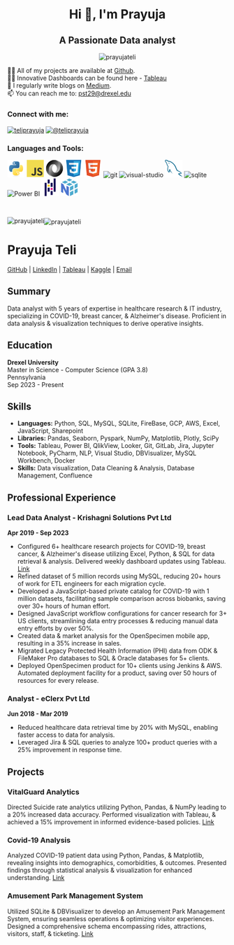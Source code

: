 <h1 align="center">Hi 👋, I'm Prayuja</h1>
<h2 align="center"> A Passionate Data analyst</h2>
<p align="center"> <img src="https://komarev.com/ghpvc/?username=prayujateli&label=Profile%20views&color=0e75b6&style=flat" alt="prayujateli" /> </p>

👨‍💻 All of my projects are available at [Github](https://github.com/PrayujaTeli?tab=repositories).<br>
👨‍💻 Innovative Dashboards can be found here - [Tableau](https://public.tableau.com/app/profile/prayuja.teli/vizzes)<br>
📝 I regularly write blogs on [Medium](https://medium.com/@teliprayuja). <br>
📫 You can reach me to: [pst29@drexel.edu](pst29@drexel.edu)<br>

<h3 align="left">Connect with me:</h3>
<p align="left">

   <a href="https://linkedin.com/in/teliprayuja" target="_blank"><img align="center" src="https://raw.githubusercontent.com/rahuldkjain/github-profile-readme-generator/master/src/images/icons/Social/linked-in-alt.svg" alt="teliprayuja" height="30" width="40" /></a>
   <a href="https://medium.com/@teliprayuja" target="_blank"><img align="center" src="https://raw.githubusercontent.com/rahuldkjain/github-profile-readme-generator/master/src/images/icons/Social/medium.svg" alt="@teliprayuja" height="30" width="40" /></a>
</p>
<h3 align="left">Languages and Tools:</h3>
<p align="left"> 
   <img src="https://raw.githubusercontent.com/devicons/devicon/master/icons/python/python-original.svg" alt="python" width="40" height="40"/>
   <img src="https://raw.githubusercontent.com/devicons/devicon/master/icons/javascript/javascript-original.svg" alt="javascript" width="40" height="40"/>
   <img src="https://raw.githubusercontent.com/devicons/devicon/master/icons/json/json-original.svg" alt="json" width="40" height="40"/>
   <img src="https://raw.githubusercontent.com/devicons/devicon/master/icons/css3/css3-original.svg" alt="css" width="40" height="40"/>
   <img src="https://raw.githubusercontent.com/devicons/devicon/master/icons/html5/html5-original.svg" alt="html" width="40" height="40"/>
   <img src="https://www.vectorlogo.zone/logos/git-scm/git-scm-icon.svg" alt="git" width="40" height="40"/>
   <img src="https://upload.wikimedia.org/wikipedia/commons/9/9a/Visual_Studio_Code_1.35_icon.svg" alt="visual-studio" width="40" height="40"/>
   <img src="https://raw.githubusercontent.com/devicons/devicon/master/icons/mysql/mysql-original.svg" alt="mysql" width="40" height="40"/>
   <img src="https://www.vectorlogo.zone/logos/sqlite/sqlite-icon.svg" alt="sqlite" width="40" height="40"/>
<img src="https://img.icons8.com/color/452/power-bi.png" alt="Power BI" width="40" height="40"/>
<img src="https://raw.githubusercontent.com/devicons/devicon/master/icons/pandas/pandas-original.svg" alt="Pandas" width="40" height="40"/>
<img src="https://raw.githubusercontent.com/devicons/devicon/master/icons/numpy/numpy-original.svg" alt="NumPy" width="40" height="40"/>
</p>
<br>
<p><img align="left" src="https://github-readme-stats.vercel.app/api/top-langs?username=prayujateli&show_icons=true&locale=en&layout=compact" alt="prayujateli" /></p>
<p><img align="center" src="https://github-readme-streak-stats.herokuapp.com/?user=prayujateli&" alt="prayujateli" /></p>

# Prayuja Teli

[GitHub](https://github.com/PrayujaTeli) | [LinkedIn](https://www.linkedin.com/in/teliprayuja) | [Tableau](https://public.tableau.com/app/profile/prayuja.teli) | [Kaggle](https://www.kaggle.com/prayujateli) | [Email](mailto:pst29@drexel.edu)

## Summary

Data analyst with 5 years of expertise in healthcare research & IT industry, specializing in COVID-19, breast cancer, & Alzheimer's disease. Proficient in data analysis & visualization techniques to derive operative insights.

## Education

**Drexel University**  
Master in Science - Computer Science (GPA 3.8)  
Pennsylvania  
Sep 2023 - Present

## Skills

- **Languages:** Python, SQL, MySQL, SQLite, FireBase, GCP, AWS, Excel, JavaScript, Sharepoint
- **Libraries:** Pandas, Seaborn, Pyspark, NumPy, Matplotlib, Plotly, SciPy
- **Tools:** Tableau, Power BI, QlikView, Looker, Git, GitLab, Jira, Jupyter Notebook, PyCharm, NLP, Visual Studio, DBVisualizer, MySQL Workbench, Docker
- **Skills:** Data visualization, Data Cleaning & Analysis, Database Management, Confluence

## Professional Experience

### Lead Data Analyst - Krishagni Solutions Pvt Ltd  
**Apr 2019 - Sep 2023**

- Configured 6+ healthcare research projects for COVID-19, breast cancer, & Alzheimer's disease utilizing Excel, Python, & SQL for data retrieval & analysis. Delivered weekly dashboard updates using Tableau. [Link](https://demo.openspecimen.org/#/specimen-catalogs/1/dashboard)
- Refined dataset of 5 million records using MySQL, reducing 20+ hours of work for ETL engineers for each migration cycle.
- Developed a JavaScript-based private catalog for COVID-19 with 1 million datasets, facilitating sample comparison across biobanks, saving over 30+ hours of human effort.
- Designed JavaScript workflow configurations for cancer research for 3+ US clients, streamlining data entry processes & reducing manual data entry efforts by over 50%.
- Created data & market analysis for the OpenSpecimen mobile app, resulting in a 35% increase in sales.
- Migrated Legacy Protected Health Information (PHI) data from ODK & FileMaker Pro databases to SQL & Oracle databases for 5+ clients.
- Deployed OpenSpecimen product for 10+ clients using Jenkins & AWS. Automated deployment facility for a product, saving over 50 hours of resources for every release.

### Analyst - eClerx Pvt Ltd  
**Jun 2018 - Mar 2019**

- Reduced healthcare data retrieval time by 20% with MySQL, enabling faster access to data for analysis.
- Leveraged Jira & SQL queries to analyze 100+ product queries with a 25% improvement in response time.

## Projects

### VitalGuard Analytics
Directed Suicide rate analytics utilizing Python, Pandas, & NumPy leading to a 20% increased data accuracy. Performed visualization with Tableau, & achieved a 15% improvement in informed evidence-based policies. [Link](https://github.com/PrayujaTeli/VitalGuard-Analytics)

### Covid-19 Analysis
Analyzed COVID-19 patient data using Python, Pandas, & Matplotlib, revealing insights into demographics, comorbidities, & outcomes. Presented findings through statistical analysis & visualization for enhanced understanding. [Link](https://www.kaggle.com/code/prayujateli/covid-19-data-analysis?kernelSessionId=171902076)

### Amusement Park Management System
Utilized SQLite & DBVisualizer to develop an Amusement Park Management System, ensuring seamless operations & optimizing visitor experiences. Designed a comprehensive schema encompassing rides, attractions, visitors, staff, & ticketing. [Link](https://github.com/PrayujaTeli/Amusement-Park)
